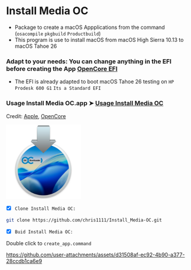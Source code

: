 # Install Media OC
- Package to create a macOS Appplications from the command (`osacompile` `pkgbuild` `Productbuild`)
- This program is use to install macOS from macOS High Sierra 10.13 to macOS Tahoe 26
### Adapt to your needs: You can change anything in the EFI before creating the App [OpenCore EFI](https://github.com/chris1111/Install-Media-OC/tree/main/OpenCorePackage/OC-EFI/EFI)
- The EFI is already adapted to boot macOS Tahoe 26 testing on `HP Prodesk 600 G1` `Its a Standard EFI`
    
### Usage Install Media OC.app ➤ [Usage Install Media OC](https://github.com/chris1111/Install_Media-OC/blob/main/Usage.md)

Credit: [Apple](https://ss64.com/mac/osacompile.html), [OpenCore](https://github.com/acidanthera/OpenCorePkg)

<img src="Pics/InstallAssistant.png" alt="Github Project" style="width:40%;">


- [x] `Clone Install Media OC:`
```bash
git clone https://github.com/chris1111/Install_Media-OC.git
```

- [x] `Buid Install Media OC:`

Double click to `create_app.command`

https://github.com/user-attachments/assets/d31508af-ec92-4b90-a377-28ccdb1ca6e9


